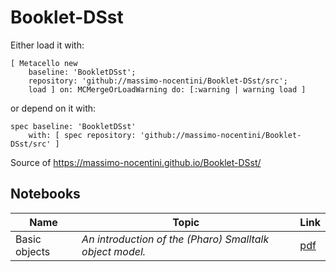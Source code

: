 # Booklet-DSst

Either load it with:

```smalltalk
[ Metacello new
    baseline: 'BookletDSst';
    repository: 'github://massimo-nocentini/Booklet-DSst/src';
    load ] on: MCMergeOrLoadWarning do: [:warning | warning load ]
```

or depend on it with:

```smalltalk
spec baseline: 'BookletDSst'
	with: [ spec repository: 'github://massimo-nocentini/Booklet-DSst/src' ]
```


Source of https://massimo-nocentini.github.io/Booklet-DSst/

## Notebooks

|Name|Topic|Link|
|---|---|---|
|Basic objects|_An introduction of the (Pharo) Smalltalk object model._|[pdf](https://github.com/massimo-nocentini/Booklet-DSst/blob/master/images/BookletDSstTest-testBasicObjectsNotebook.pdf)|
